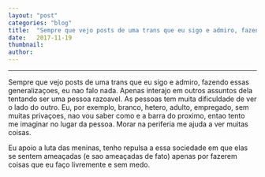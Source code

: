 ```yaml
---
layout:	"post"
categories:	"blog"
title:	"Sempre que vejo posts de uma trans que eu sigo e admiro, fazendo essas generalizações, eu não falo…"
date:	2017-11-19
thumbnail:	
author:	
---
```


* * *

Sempre que vejo posts de uma trans que eu sigo e admiro, fazendo essas
generalizaçoes, eu nao falo nada. Apenas interajo em outros assuntos dela
tentando ser uma pessoa razoavel. As pessoas tem muita dificuldade de ver o
lado do outro. Eu, por exemplo, branco, hetero, adulto, empregado, sem muitas
privaçoes, nao vou saber como e a barra do proximo, entao tento me imaginar no
lugar da pessoa. Morar na periferia me ajuda a ver muitas coisas.

Eu apoio a luta das meninas, tenho repulsa a essa sociedade em que elas se
sentem ameaçadas (e sao ameaçadas de fato) apenas por fazerem coisas que eu
faço livremente e sem medo.

